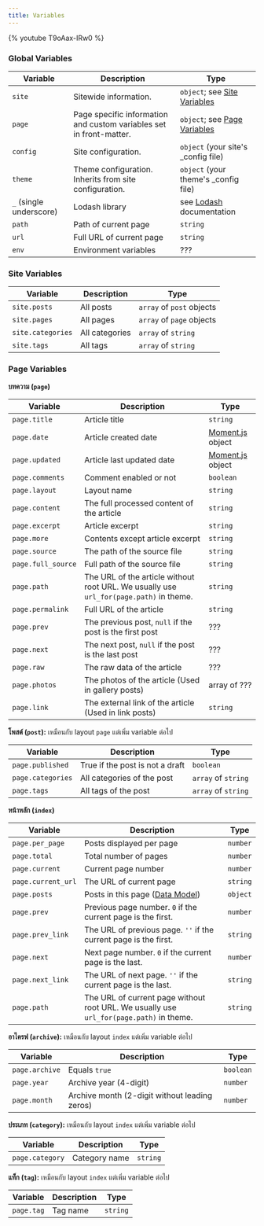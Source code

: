 ```yaml
---
title: Variables
---
```


{% youtube T9oAax-IRw0 %}

### Global Variables

Variable | Description | Type
--- | --- | ---
`site` | Sitewide information. | `object`; see [Site Variables]
`page` | Page specific information and custom variables set in front-matter. | `object`; see [Page Variables]
`config` | Site configuration. | `object` (your site's _config file)
`theme` | Theme configuration. Inherits from site configuration. | `object` (your theme's _config file)
`_` (single underscore) | Lodash library | see [Lodash](https://lodash.com/  'Lodash') documentation
`path` | Path of current page | `string`
`url` | Full URL of current page | `string`
`env` | Environment variables | ???

### Site Variables

Variable | Description | Type
--- | --- | ---
`site.posts` | All posts | `array` of `post` objects
`site.pages` | All pages | `array` of `page` objects
`site.categories` | All categories | `array` of `string`
`site.tags` | All tags | `array` of `string`

### Page Variables

**บทความ (`page`)**

Variable | Description | Type
--- | --- | ---
`page.title` | Article title | `string`
`page.date` | Article created date | [Moment.js] object
`page.updated` | Article last updated date | [Moment.js] object
`page.comments` | Comment enabled or not | `boolean`
`page.layout` | Layout name | `string`
`page.content` | The full processed content of the article | `string`
`page.excerpt` | Article excerpt | `string`
`page.more` | Contents except article excerpt | `string`
`page.source` | The path of the source file | `string`
`page.full_source` | Full path of the source file | `string`
`page.path` | The URL of the article without root URL. We usually use `url_for(page.path)` in theme. | `string`
`page.permalink` | Full URL of the article | `string`
`page.prev` | The previous post, `null` if the post is the first post | ???
`page.next` | The next post, `null` if the post is the last post | ???
`page.raw` | The raw data of the article | ???
`page.photos` | The photos of the article (Used in gallery posts) | array of ???
`page.link` | The external link of the article (Used in link posts) | `string`

**โพสต์ (`post`):**  เหมือนกับ layout `page` แต่เพิ่ม  variable  ต่อไป

Variable | Description | Type
--- | --- | ---
`page.published` | True if the post is not a draft | `boolean`
`page.categories` | All categories of the post | `array` of `string`
`page.tags` | All tags of the post | `array` of `string`

**หน้าหลัก (`index`)**

Variable | Description | Type
--- | --- | ---
`page.per_page` | Posts displayed per page | `number`
`page.total` | Total number of pages | `number`
`page.current` | Current page number | `number`
`page.current_url` | The URL of current page | `string`
`page.posts` | Posts in this page ([Data Model](https://hexojs.github.io/warehouse/)) | `object`
`page.prev` | Previous page number. `0` if the current page is the first. | `number`
`page.prev_link` | The URL of previous page. `''` if the current page is the first. | `string`
`page.next` | Next page number. `0` if the current page is the last. | `number`
`page.next_link` | The URL of next page. `''` if the current page is the last. | `string`
`page.path` | The URL of current page without root URL. We usually use `url_for(page.path)` in theme. | `string`

**อาไครฟ  (`archive`):** เหมือนกับ layout `index` แต่เพิ่ม  variable  ต่อไป

Variable | Description | Type
--- | --- | ---
`page.archive` | Equals `true` | `boolean`
`page.year` | Archive year (4-digit) | `number`
`page.month` | Archive month (2-digit without leading zeros) | `number`

**ประเภท (`category`):** เหมือนกับ layout `index` แต่เพิ่ม  variable  ต่อไป

Variable | Description | Type
--- | --- | ---
`page.category` | Category name | `string`

**แท็ก (`tag`):** เหมือนกับ layout `index` แต่เพิ่ม  variable  ต่อไป

Variable | Description | Type
--- | --- | ---
`page.tag` | Tag name | `string`

[Moment.js]: http://momentjs.com/
[Site Variables]: #Site-Variables
[Page Variables]: #Page-Variables
